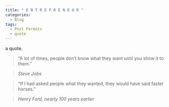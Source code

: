 ```yaml
---
title: " E N T R E P R E N E U R "
categories:
  - Blog
tags:
  - Post Formats
  - quote 
---
```


a quote.  

> “A lot of times, people don’t know what they want until you show it to them.”  
  
> <cite> Steve Jobs 


           
> “If I had asked people what they wanted, they would have said faster horses.”
  
> <cite> Henry Ford, nearly 100 years earlier
           
